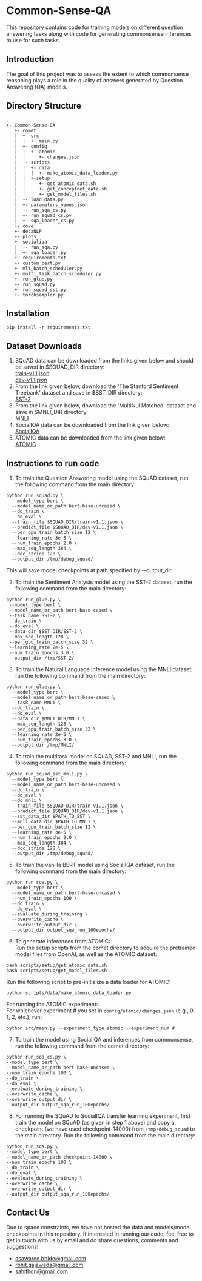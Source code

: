 # Common-Sense-QA
This repository contains code for training models on different question answering tasks along with code for generating commonsense inferences to use for such tasks.
## Introduction
The goal of this project was to assess the extent to which commonsense reasoning plays a role in the quality of answers generated by Question Answering (QA) models.
## Directory Structure
```
.
+- Common-Sense-QA
   +- comet
   |  +- src
   |  |  +- main.py
   |  +- config
   |  |  +- atomic
   |  |     +- changes.json
   |  +- scripts
   |  |  +- data
   |  |  |  +- make_atomic_data_loader.py
   |  |  +-setup
   |  |     +- get_atomic_data.sh
   |  |     +- get_conceptnet_data.sh
   |  |     +- get_model_files.sh
   |  +- load_data.py
   |  +- parameters_names.json
   |  +- run_sqa_cs.py
   |  +- run_squad_cs.py
   |  +- sqa_loader_cs.py
   +- cove
   +- decaNLP
   +- plots
   +- socialiqa
   |  +- run_sqa.py
   |  +- sqa_loader.py
   +- requirements.txt
   +- custom_bert.py
   +- mlt_batch_scheduler.py
   +- multi_task_batch_scheduler.py
   +- run_glue.py
   +- run_squad.py
   +- run_squad_sst.py
   +- torchsampler.py
```
## Installation
```
pip install -r requirements.txt
```

## Dataset Downloads
1. SQuAD data can be downloaded from the links given below and should be saved in $SQUAD_DIR directory:    
[train-v1.1.json](https://rajpurkar.github.io/SQuAD-explorer/dataset/train-v1.1.json)  
[dev-v1.1.json](https://rajpurkar.github.io/SQuAD-explorer/dataset/dev-v1.1.json)
2.  From the link given below, download the 'The Stanford Sentiment Treebank' dataset and save in $SST_DIR directory:    
[SST-2](https://gluebenchmark.com/tasks)
3.  From the link given below, download the 'MultiNLI Matched' dataset and save in $MNLI_DIR directory:    
[MNLI](https://gluebenchmark.com/tasks)
4. SocialIQA data can be downloaded from the link given below:    
[SocialIQA](https://storage.googleapis.com/ai2-mosaic/public/socialiqa/socialiqa-train-dev.zip)
5. ATOMIC data can be downloaded from the link given below:    
[ATOMIC](https://homes.cs.washington.edu/~msap/atomic/data/atomic_data.tgz)
## Instructions to run code
1. To train the Question Answering model using the SQuAD dataset, run the following command from the main directory:
```
python run_squad.py \
  --model_type bert \
  --model_name_or_path bert-base-uncased \
  --do_train \
  --do_eval \
  --train_file $SQUAD_DIR/train-v1.1.json \
  --predict_file $SQUAD_DIR/dev-v1.1.json \
  --per_gpu_train_batch_size 12 \
  --learning_rate 3e-5 \
  --num_train_epochs 2.0 \
  --max_seq_length 384 \
  --doc_stride 128 \
  --output_dir /tmp/debug_squad/
  ```
 This will save model checkpoints at path specified by --output_dir.
 
 2. To train the Sentiment Analysis model using the SST-2 dataset, run the following command from the main directory:
 ```
 python run_glue.py \
  --model_type bert \
  --model_name_or_path bert-base-cased \
  --task_name SST-2 \
  --do_train \
  --do_eval \
  --data_dir $SST_DIR/SST-2 \
  --max_seq_length 128 \
  --per_gpu_train_batch_size 32 \
  --learning_rate 2e-5 \
  --num_train_epochs 3.0 \
  --output_dir /tmp/SST-2/
  ```
  3. To train the Natural Language Inference model using the MNLI dataset, run the following command from the main directory:
```
python run_glue.py \
  --model_type bert \
  --model_name_or_path bert-base-cased \
  --task_name MNLI \
  --do_train \
  --do_eval \
  --data_dir $MNLI_DIR/MNLI \
  --max_seq_length 128 \
  --per_gpu_train_batch_size 32 \
  --learning_rate 2e-5 \
  --num_train_epochs 3.0 \
  --output_dir /tmp/MNLI/
  ```
  4. To train the multitask model on SQuAD, SST-2 and MNLI, run the following command from the main directory:
```
python run_squad_sst_mnli.py \
  --model_type bert \
  --model_name_or_path bert-base-uncased \
  --do_train \
  --do_eval \
  --do_mnli \
  --train_file $SQUAD_DIR/train-v1.1.json \
  --predict_file $SQUAD_DIR/dev-v1.1.json \
  --sst_data_dir $PATH_TO_SST \
  --mnli_data_dir $PATH_TO_MNLI \
  --per_gpu_train_batch_size 12 \
  --learning_rate 3e-5 \
  --num_train_epochs 2.0 \
  --max_seq_length 384 \
  --doc_stride 128 \
  --output_dir /tmp/debug_squad/
  ```
  5. To train the vanilla BERT model using SocialIQA dataset, run the following command from the main directory:
```
python run_sqa.py \
  --model_type bert \
  --model_name_or_path bert-base-uncased \
  --num_train_epochs 100 \
  --do_train \
  --do_eval \
  --evaluate_during_training \
  --overwrite_cache \
  --overwrite_output_dir \
  --output_dir output_sqa_run_100epochs/ 
  ```
  6. To generate inferences from ATOMIC:  
  Run the setup scripts from the comet directory to acquire the pretrained model files from OpenAI, as well as the ATOMIC dataset:
```
bash scripts/setup/get_atomic_data.sh
bash scripts/setup/get_model_files.sh
```
Run the following script to pre-initialize a data loader for ATOMIC:
```
python scripts/data/make_atomic_data_loader.py
```
For running the ATOMIC experiment:  
For whichever experiment # you set in ```config/atomic/changes.json``` (e.g., 0, 1, 2, etc.), run:
```
python src/main.py --experiment_type atomic --experiment_num #
```
  7. To train the model using SocialIQA and inferences from commonsense, run the following command from the comet directory:
  ```
  python run_sqa_cs.py \
  --model_type bert \
  --model_name_or_path bert-base-uncased \
  --num_train_epochs 100 \
  --do_train \
  --do_eval \
  --evaluate_during_training \
  --overwrite_cache \
  --overwrite_output_dir \
  --output_dir output_sqa_run_100epochs/
  ```
  8. For running the SQuAD to SocialIQA transfer learning experiment, first train the model on SQuAD (as given in step 1 above) and copy a checkpoint (we have used checkpoint-14000) from ```/tmp/debug_squad``` to the main directory.
  Run the following command from the main directory:
  ```
python run_sqa.py \
  --model_type bert \
  --model_name_or_path checkpoint-14000 \
  --num_train_epochs 100 \
  --do_train \
  --do_eval \
  --evaluate_during_training \
  --overwrite_cache \
  --overwrite_output_dir \
  --output_dir output_sqa_run_100epochs/ 
  ```
## Contact Us
Due to space constraints, we have not hosted the data and models/model checkpoints in this repository. If interested in running our code, feel free to get in touch with us by email and do share questions, comments and suggestions!
- asawaree.bhide@gmail.com 
- rohit.gajawada@gmail.com
- sahithdn@gmail.com
